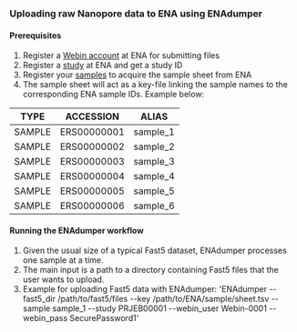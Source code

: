 ### Uploading raw Nanopore data to ENA using ENAdumper

#### Prerequisites
1. Register a [Webin account](https://ena-docs.readthedocs.io/en/latest/submit/general-guide/registration.html) at ENA for submitting files
2. Register a [study](https://ena-docs.readthedocs.io/en/latest/submit/study.html) at ENA and get a study ID
3. Register your [samples](https://ena-docs.readthedocs.io/en/latest/submit/samples.html) to acquire the sample sheet from ENA
4. The sample sheet will act as a key-file linking the sample names to the corresponding ENA sample IDs. Example below:

| TYPE | ACCESSION | ALIAS |
| --- | --- | --- |
| SAMPLE | ERS00000001 | sample_1 |
| SAMPLE | ERS00000002 | sample_2 |
| SAMPLE | ERS00000003 | sample_3 |
| SAMPLE | ERS00000004 | sample_4 |
| SAMPLE | ERS00000005 | sample_5 |
| SAMPLE | ERS00000006 | sample_6 |

#### Running the ENAdumper workflow
1. Given the usual size of a typical Fast5 dataset, ENAdumper processes one sample at a time.
2. The main input is a path to a directory containing Fast5 files that the user wants to upload.
3. Example for uploading Fast5 data with ENAdumper:
'ENAdumper --fast5_dir /path/to/fast5/files --key /path/to/ENA/sample/sheet.tsv --sample sample_1 --study PRJEB00001 --webin_user Webin-0001 --webin_pass SecurePassword1'
